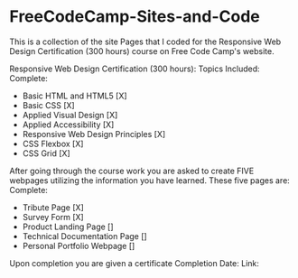 # FreeCodeCamp-Sites-and-Code
This is a collection of the site Pages that I coded for the Responsive Web Design Certification (300 hours) course on Free Code Camp's website.

Responsive Web Design Certification (300 hours):
  Topics Included:                        Complete:
  - Basic HTML and HTML5                  [X]
  - Basic CSS                             [X]
  - Applied Visual Design                 [X]
  - Applied Accessibility                 [X]  
  - Responsive Web Design Principles      [X]
  - CSS Flexbox                           [X]  
  - CSS Grid                              [X]

After going through the course work you are asked to create FIVE webpages utilizing the information you have learned.
  These five pages are:                   Complete:
  - Tribute Page                          [X]
  - Survey Form                           [X]  
  - Product Landing Page                  []
  - Technical Documentation Page          []
  - Personal Portfolio Webpage            []
  
  Upon completion you are given a certificate
  Completion Date:
  Link: 
